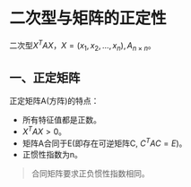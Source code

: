 # 二次型与矩阵的正定性

二次型$X^TAX$，$X=(x_1,x_2,...,x_n),A_{n\times n}$。

## 一、正定矩阵

正定矩阵A(方阵)的特点：

+ 所有特征值都是正数。
+ $X^TAX>0$。
+ 矩阵A合同于E(即存在可逆矩阵C, $C^TAC=E$)。
+ 正惯性指数为n。

> 合同矩阵要求正负惯性指数相同。

